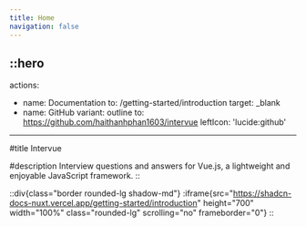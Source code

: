 ```yaml
---
title: Home
navigation: false
---
```


::hero
---

actions:
  - name: Documentation
    to: /getting-started/introduction
    target: _blank
  - name: GitHub
    variant: outline
    to: https://github.com/haithanhphan1603/intervue
    leftIcon: 'lucide:github'
---

#title
Intervue

#description
Interview questions and answers for Vue.js, a lightweight and enjoyable JavaScript framework.
::

::div{class="border rounded-lg shadow-md"}
  :iframe{src="https://shadcn-docs-nuxt.vercel.app/getting-started/introduction" height="700" width="100%" class="rounded-lg" scrolling="no" frameborder="0"}
::
